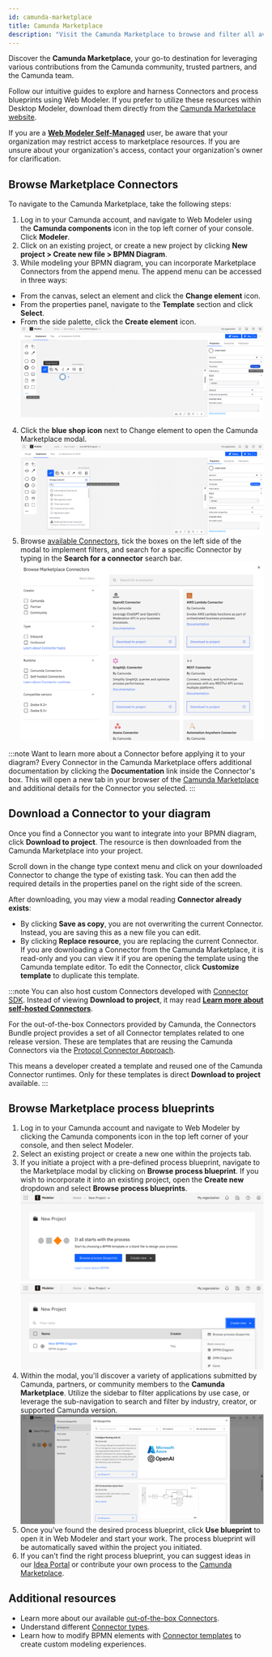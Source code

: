 ```yaml
---
id: camunda-marketplace
title: Camunda Marketplace
description: "Visit the Camunda Marketplace to browse and filter all available Connectors, and incorporate them into your BPMN diagram."
---
```


Discover the **Camunda Marketplace**, your go-to destination for leveraging various contributions from the Camunda community, trusted partners, and the Camunda team.

Follow our intuitive guides to explore and harness Connectors and process blueprints using Web Modeler. If you prefer to utilize these resources within Desktop Modeler, download them directly from the [Camunda Marketplace website](https://marketplace.camunda.com).

If you are a **[Web Modeler Self-Managed](/docs/self-managed/modeler/web-modeler/installation.md)** user, be aware that your organization may restrict access to marketplace resources. If you are unsure about your organization's access, contact your organization's owner for clarification.

## Browse Marketplace Connectors

To navigate to the Camunda Marketplace, take the following steps:

1. Log in to your Camunda account, and navigate to Web Modeler using the **Camunda components** icon in the top left corner of your console. Click **Modeler**.
2. Click on an existing project, or create a new project by clicking **New project > Create new file > BPMN Diagram**.
3. While modeling your BPMN diagram, you can incorporate Marketplace Connectors from the append menu. The append menu can be accessed in three ways:

- From the canvas, select an element and click the **Change element** icon.
- From the properties panel, navigate to the **Template** section and click **Select**.
- From the side palette, click the **Create element** icon.
  ![change element](./img/change-element.png)

4. Click the **blue shop icon** next to Change element to open the Camunda Marketplace modal.
   ![marketplace icon](./img/marketplace-icon.png)
5. Browse [available Connectors](/docs/components/connectors/out-of-the-box-connectors/available-connectors-overview.md), tick the boxes on the left side of the modal to implement filters, and search for a specific Connector by typing in the **Search for a connector** search bar.
   ![camunda marketplace](./img/connector-marketplace.png)

:::note
Want to learn more about a Connector before applying it to your diagram? Every Connector in the Camunda Marketplace offers additional documentation by clicking the **Documentation** link inside the Connector's box. This will open a new tab in your browser of the [Camunda Marketplace](https://marketplace.camunda.com/) and additional details for the Connector you selected.
:::

## Download a Connector to your diagram

Once you find a Connector you want to integrate into your BPMN diagram, click **Download to project**. The resource is then downloaded from the Camunda Marketplace into your project.

Scroll down in the change type context menu and click on your downloaded Connector to change the type of existing task. You can then add the required details in the properties panel on the right side of the screen.

After downloading, you may view a modal reading **Connector already exists**:

- By clicking **Save as copy**, you are not overwriting the current Connector. Instead, you are saving this as a new file you can edit.
- By clicking **Replace resource**, you are replacing the current Connector. If you are downloading a Connector from the Camunda Marketplace, it is read-only and you can view it if you are opening the template using the Camunda template editor. To edit the Connector, click **Customize template** to duplicate this template.

:::note
You can also host custom Connectors developed with [Connector SDK](/docs/components/connectors/custom-built-connectors/connector-sdk.md). Instead of viewing **Download to project**, it may read [**Learn more about self-hosted Connectors**](/docs/guides/host-custom-connector.md).

For the out-of-the-box Connectors provided by Camunda, the Connectors Bundle project provides a set of all Connector templates related to one release version. These are templates that are reusing the Camunda Connectors via the [Protocol Connector Approach](/docs/components/connectors/protocol/rest.md).

This means a developer created a template and reused one of the Camunda Connector runtimes. Only for these templates is direct **Download to project** available.
:::

## Browse Marketplace process blueprints

1. Log in to your Camunda account and navigate to Web Modeler by clicking the Camunda components icon in the top left corner of your console, and then select Modeler.
2. Select an existing project or create a new one within the projects tab.
3. If you initiate a project with a pre-defined process blueprint, navigate to the Marketplace modal by clicking on **Browse process blueprint**. If you wish to incorporate it into an existing project, open the **Create new** dropdown and select **Browse process blueprints**.
   ![Browse-process-blueprints-ctas](./img/Browse-process-blueprints-ctas.png)
4. Within the modal, you'll discover a variety of applications submitted by Camunda, partners, or community members to the **Camunda Marketplace**. Utilize the sidebar to filter applications by use case, or leverage the sub-navigation to search and filter by industry, creator, or supported Camunda version.
   ![Marketplace-modal-blueprints](./img/Marketplace-modal-blueprints.png)
5. Once you've found the desired process blueprint, click **Use blueprint** to open it in Web Modeler and start your work. The process blueprint will be automatically saved within the project you initiated.
6. If you can't find the right process blueprint, you can suggest ideas in our [Idea Portal](https://marketplace.camunda.com/en-US/pages/connectorsIdeaPortal) or contribute your own process to the [Camunda Marketplace](https://marketplace.camunda.com/en-US/pages/submissionMenu).

## Additional resources

- Learn more about our available [out-of-the-box Connectors](/docs/components/connectors/out-of-the-box-connectors/available-connectors-overview.md).
- Understand different [Connector types](/docs/components/connectors/connector-types.md).
- Learn how to modify BPMN elements with [Connector templates](/docs/components/connectors/custom-built-connectors/connector-templates.md) to create custom modeling experiences.
